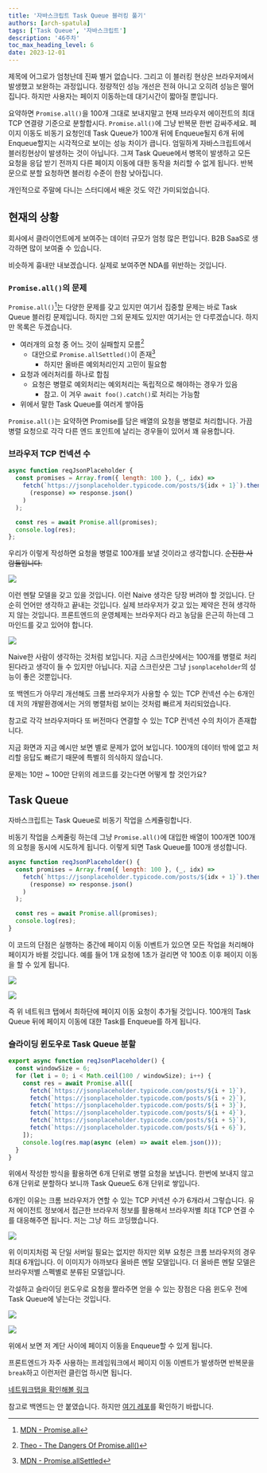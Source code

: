 ```yaml
---
title: '자바스크립트 Task Queue 블러킹 풀기'
authors: [arch-spatula]
tags: ['Task Queue', '자바스크립트']
description: '46주차'
toc_max_heading_level: 6
date: 2023-12-01
---
```


제목에 어그로가 엄청난데 진짜 별거 없습니다. 그리고 이 블러킹 현상은 브라우저에서 발생했고 보완하는 과정입니다. 정량적인 성능 개선은 전혀 아니고 오히려 성능은 떨어집니다. 하지만 사용자는 페이지 이동하는데 대기시간이 짧아질 뿐입니다.

요약하면 `Promise.all()`을 100개 그대로 보내지말고 현재 브라우저 에이전트의 최대 TCP 연결량 기준으로 분할합시다. `Promise.all()`에 그냥 반복문 한번 감싸주세요. 페이지 이동도 비동기 요청인데 Task Queue가 100개 뒤에 Enqueue될지 6개 뒤에 Enqueue할지는 시각적으로 보이는 성능 차이가 큽니다. 엄밀하게 자바스크립트에서 블러킹현상이 발생하는 것이 아닙니다. 그져 Task Queue에서 병목이 발생하고 모든 요청을 응답 받기 전까지 다른 페이지 이동에 대한 동작을 처리할 수 없게 됩니다. 반복문으로 분할 요청하면 블러킹 수준이 한참 낮아집니다.

개인적으로 주말에 다니는 스터디에서 배운 것도 약간 가미되었습니다.

<!--truncate-->

## 현재의 상황

회사에서 클라이언트에게 보여주는 데이터 규모가 엄청 많은 편입니다. B2B SaaS로 생각하면 많이 보여줄 수 있습니다.

비슷하게 흉내만 내보겠습니다. 실제로 보여주면 NDA를 위반하는 것입니다.

### `Promise.all()`의 문제

`Promise.all()`[^1]는 다양한 문제를 갖고 있지만 여기서 집중할 문제는 바로 Task Queue 블러킹 문제입니다. 하지만 그외 문제도 있지만 여기서는 안 다루겠습니다. 하지만 목록은 두겠습니다.

- 여러개의 요청 중 어느 것이 실패할지 모름[^2]
  - 대안으로 `Promise.allSettled()`이 존재[^3]
    - 하지만 올바른 예외처리인지 고민이 필요함
- 요청과 에러처리를 하나로 합침
  - 요청은 병렬로 예외처리는 예외처리는 독립적으로 해야하는 경우가 있음
    - 참고. 이 겨우 `await foo().catch()`로 처리는 가능함
- 위에서 말한 Task Queue를 여러게 쌓아둠

`Promise.all()`는 요약하면 Promise를 담은 배열의 요청을 병렬로 처리합니다. 가끔 병렬 요청으로 각각 다른 엔드 포인트에 날리는 경우들이 있어서 꽤 유용합니다.

### 브라우저 TCP 컨넥션 수

```js
async function reqJsonPlaceholder {
  const promises = Array.from({ length: 100 }, (_, idx) =>
    fetch(`https://jsonplaceholder.typicode.com/posts/${idx + 1}`).then(
      (response) => response.json()
    )
  );

  const res = await Promise.all(promises);
  console.log(res);
};
```

우리가 이렇게 작성하면 요청을 병렬로 100개를 보낼 것이라고 생각합니다. ~~순진한 사람들입니다.~~

![](/img/2023-12-01/틀린멘탈모델.png)

이런 멘탈 모델을 갖고 있을 것입니다. 이런 Naive 생각은 당장 버려야 할 것입니다. 단순히 언어만 생각하고 끝내는 것입니다. 실제 브라우저가 갖고 있는 제약은 전혀 생각하지 않는 것입니다. 프론트엔드의 운영체제는 브라우저다 라고 농담을 은근히 하는데 그 마인드를 갖고 있어야 합니다.

![](/img/2023-12-01/100개-병렬요청-착각.png)

Naive한 사람이 생각하는 것처럼 보입니다. 지금 스크린샷에서는 100개를 병렬로 처리된다라고 생각이 들 수 있지만 아닙니다. 지금 스크린샷은 그냥 `jsonplaceholder`의 성능이 좋은 것뿐입니다.

또 백엔드가 아무리 개선해도 크롬 브라우저가 사용할 수 있는 TCP 컨넥션 수는 6개인데 저의 개발환경에서는 거의 병렬처럼 보이는 것처럼 빠르게 처리되었습니다.

참고로 각각 브라우저마다 또 버전마다 연결할 수 있는 TCP 컨넥션 수의 차이가 존재합니다.

지금 화면과 지금 예시만 보면 별로 문제가 없어 보입니다. 100개의 데이터 밖에 없고 처리할 응답도 빠르기 때문에 특별히 의식하지 않습니다.

문제는 10만 ~ 100만 단위의 레코드를 갖는다면 어떻게 할 것인가요?

## Task Queue

자바스크립트는 Task Queue로 비동기 작업을 스케쥴링합니다.

비동기 작업을 스케줄링 하는데 그냥 `Promise.all()`에 대입한 배열이 100개면 100개의 요청을 동시에 시도하게 됩니다. 이렇게 되면 Task Queue를 100개 생성합니다.

```js
async function reqJsonPlaceholder() {
  const promises = Array.from({ length: 100 }, (_, idx) =>
    fetch(`https://jsonplaceholder.typicode.com/posts/${idx + 1}`).then(
      (response) => response.json()
    )
  );

  const res = await Promise.all(promises);
  console.log(res);
}
```

이 코드의 단점은 실행하는 중간에 페이지 이동 이벤트가 있으면 모든 작업을 처리해야 페이지가 바뀔 것입니다. 예를 들어 1개 요청에 1초가 걸리면 약 100초 이후 페이지 이동을 할 수 있게 됩니다.

![](/img/2023-12-01/100개-후-페이지-전환.png)

![](/img/2023-12-01/실제-100개-요청.gif)

즉 위 네트워크 탭에서 최하단에 페이지 이동 요청이 추가될 것입니다. 100개의 Task Queue 뒤에 페이지 이동에 대한 Task를 Enqueue를 하게 됩니다.

### 슬라이딩 윈도우로 Task Queue 분할

```js
export async function reqJsonPlaceholder() {
  const windowSize = 6;
  for (let i = 0; i < Math.ceil(100 / windowSize); i++) {
    const res = await Promise.all([
      fetch(`https://jsonplaceholder.typicode.com/posts/${i + 1}`),
      fetch(`https://jsonplaceholder.typicode.com/posts/${i + 2}`),
      fetch(`https://jsonplaceholder.typicode.com/posts/${i + 3}`),
      fetch(`https://jsonplaceholder.typicode.com/posts/${i + 4}`),
      fetch(`https://jsonplaceholder.typicode.com/posts/${i + 5}`),
      fetch(`https://jsonplaceholder.typicode.com/posts/${i + 6}`),
    ]);
    console.log(res.map(async (elem) => await elem.json()));
  }
}
```

위에서 작성한 방식을 활용하면 6개 단위로 병렬 요청을 보냅니다. 한번에 보내지 않고 6개 단위로 분할하다 보니까 Task Queue도 6개 단위로 쌓입니다.

6개인 이유는 크롬 브라우저가 연할 수 있는 TCP 커넥션 수가 6개라서 그렇습니다. 유저 에이전트 정보에서 접근한 브라우저 정보를 활용해서 브라우저별 최대 TCP 연결 수를 대응해주면 됩니다. 저는 그냥 하드 코딩했습니다.

![](/img/2023-12-01/바른멘탈모델.png)

위 이미지처럼 꼭 단일 서버일 필요는 없지만 하지만 외부 요청은 크롬 브라우저의 경우 최대 6개입니다. 이 이미지가 아까보다 올바른 멘탈 모델입니다. 더 올바른 멘탈 모델은 브라우저별 스펙별로 분류된 모델입니다.

각설하고 슬라이딩 윈도우로 요청을 짤라주면 얻을 수 있는 장점은 다음 윈도우 전에 Task Queue에 넣는다는 것입니다.

![](/img/2023-12-01/6개-후-페이지-전환.png)

![](/img/2023-12-01/6개-단위-요청.gif)

위에서 보면 저 계단 사이에 페이지 이동을 Enqueue할 수 있게 됩니다.

프론트엔드가 자주 사용하는 프레임워크에서 페이지 이동 이벤트가 발생하면 반복문을 `break`하고 이런저런 클린업 하시면 됩니다.

[네트워크탭을 확인해볼 링크](https://javascript-request-test.vercel.app/)

참고로 백엔드는 안 붙였습니다. 하지만 [여기 레포](https://github.com/arch-spatula/javascript-request-test)를 확인하기 바랍니다.

[^1]: [MDN - Promise.all](https://developer.mozilla.org/ko/docs/Web/JavaScript/Reference/Global_Objects/Promise/all)
[^2]: [Theo - The Dangers Of Promise.all()](https://www.youtube.com/watch?v=f2Z1v3cqgDI)
[^3]: [MDN - Promise.allSettled](https://developer.mozilla.org/ko/docs/Web/JavaScript/Reference/Global_Objects/Promise/allSettled)
